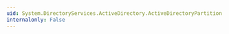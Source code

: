 ```yaml
---
uid: System.DirectoryServices.ActiveDirectory.ActiveDirectoryPartition.ToString
internalonly: False
---
```

